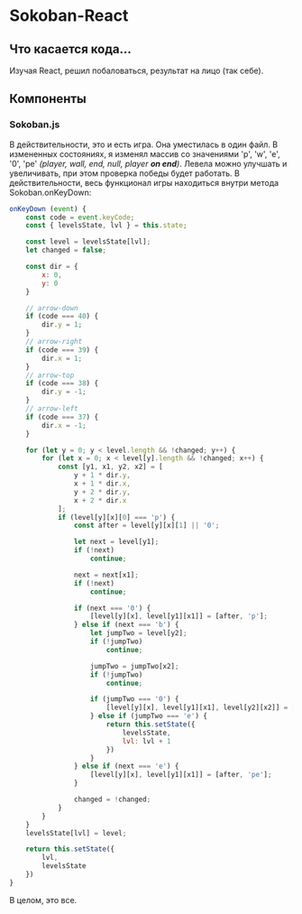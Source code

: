 # Sokoban-React
## Что касается кода...
Изучая React, решил побаловаться, результат на лицо (так себе).
## Компоненты
### Sokoban.js
В действительности, это и есть игра. Она уместилась в один файл. 
В измененных состояниях, я изменял массив со значениями 'p', 'w', 'e', '0', 'pe' *(player, wall, end, null, player **on end**)*.
Левела можно улучшать и увеличивать, при этом проверка победы будет работать. 
В действительности, весь функционал игры находиться внутри метода Sokoban.onKeyDown:
```js
onKeyDown (event) {
    const code = event.keyCode;
    const { levelsState, lvl } = this.state;

    const level = levelsState[lvl];
    let changed = false;

    const dir = {
        x: 0,
        y: 0
    }

    // arrow-down
    if (code === 40) {
        dir.y = 1;
    }
    // arrow-right
    if (code === 39) {
        dir.x = 1;
    }
    // arrow-top
    if (code === 38) {
        dir.y = -1;
    }
    // arrow-left
    if (code === 37) {
        dir.x = -1;
    }

    for (let y = 0; y < level.length && !changed; y++) {
        for (let x = 0; x < level[y].length && !changed; x++) {
            const [y1, x1, y2, x2] = [
                y + 1 * dir.y, 
                x + 1 * dir.x, 
                y + 2 * dir.y,
                x + 2 * dir.x
            ];
            if (level[y][x][0] === 'p') {
                const after = level[y][x][1] || '0';

                let next = level[y1];
                if (!next)
                    continue;

                next = next[x1];
                if (!next)
                    continue;

                if (next === '0') {
                    [level[y][x], level[y1][x1]] = [after, 'p'];
                } else if (next === 'b') {
                    let jumpTwo = level[y2];
                    if (!jumpTwo)
                        continue;

                    jumpTwo = jumpTwo[x2];
                    if (!jumpTwo)
                        continue;

                    if (jumpTwo === '0') {
                        [level[y][x], level[y1][x1], level[y2][x2]] = [after, 'p', 'b'];
                    } else if (jumpTwo === 'e') {
                        return this.setState({
                            levelsState,
                            lvl: lvl + 1
                        })
                    }
                } else if (next === 'e') {
                    [level[y][x], level[y1][x1]] = [after, 'pe'];
                }

                changed = !changed;
            }
        }
    }
    levelsState[lvl] = level;

    return this.setState({
        lvl,
        levelsState
    })
}
```
В целом, это все.